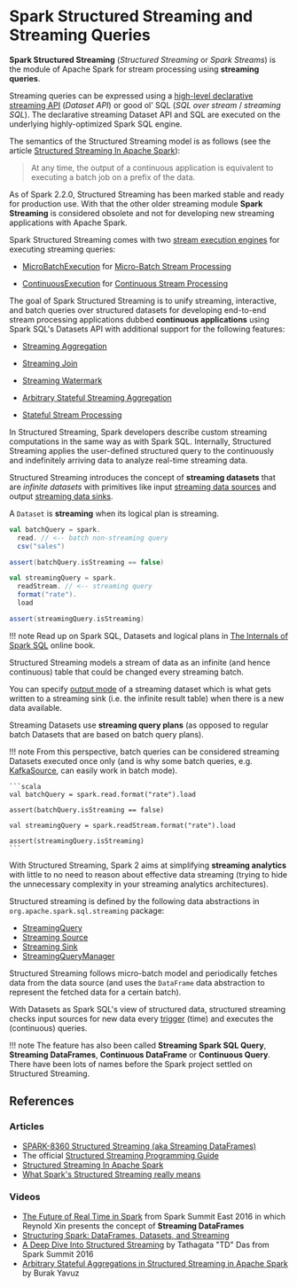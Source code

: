 # Spark Structured Streaming and Streaming Queries

**Spark Structured Streaming** (_Structured Streaming_ or _Spark Streams_) is the module of Apache Spark for stream processing using **streaming queries**.

Streaming queries can be expressed using a [high-level declarative streaming API](spark-sql-streaming-Dataset-operators.md) (_Dataset API_) or good ol' SQL (_SQL over stream_ / _streaming SQL_). The declarative streaming Dataset API and SQL are executed on the underlying highly-optimized Spark SQL engine.

The semantics of the Structured Streaming model is as follows (see the article [Structured Streaming In Apache Spark](https://databricks.com/blog/2016/07/28/structured-streaming-in-apache-spark.html)):

> At any time, the output of a continuous application is equivalent to executing a batch job on a prefix of the data.

As of Spark 2.2.0, Structured Streaming has been marked stable and ready for production use. With that the other older streaming module **Spark Streaming** is considered obsolete and not for developing new streaming applications with Apache Spark.

Spark Structured Streaming comes with two [stream execution engines](spark-sql-streaming-StreamExecution.md) for executing streaming queries:

* [MicroBatchExecution](spark-sql-streaming-MicroBatchExecution.md) for [Micro-Batch Stream Processing](spark-sql-streaming-micro-batch-stream-processing.md)

* [ContinuousExecution](spark-sql-streaming-ContinuousExecution.md) for [Continuous Stream Processing](spark-sql-streaming-continuous-stream-processing.md)

The goal of Spark Structured Streaming is to unify streaming, interactive, and batch queries over structured datasets for developing end-to-end stream processing applications dubbed **continuous applications** using Spark SQL's Datasets API with additional support for the following features:

* [Streaming Aggregation](spark-sql-streaming-aggregation.md)

* [Streaming Join](spark-sql-streaming-join.md)

* [Streaming Watermark](spark-sql-streaming-watermark.md)

* [Arbitrary Stateful Streaming Aggregation](spark-sql-arbitrary-stateful-streaming-aggregation.md)

* [Stateful Stream Processing](spark-sql-streaming-stateful-stream-processing.md)

In Structured Streaming, Spark developers describe custom streaming computations in the same way as with Spark SQL. Internally, Structured Streaming applies the user-defined structured query to the continuously and indefinitely arriving data to analyze real-time streaming data.

Structured Streaming introduces the concept of **streaming datasets** that are _infinite datasets_ with primitives like input [streaming data sources](spark-sql-streaming-Source.md) and output [streaming data sinks](spark-sql-streaming-Sink.md).

A `Dataset` is **streaming** when its logical plan is streaming.

```scala
val batchQuery = spark.
  read. // <-- batch non-streaming query
  csv("sales")

assert(batchQuery.isStreaming == false)

val streamingQuery = spark.
  readStream. // <-- streaming query
  format("rate").
  load

assert(streamingQuery.isStreaming)
```

!!! note
    Read up on Spark SQL, Datasets and logical plans in [The Internals of Spark SQL](https://jaceklaskowski.github.io/mastering-spark-sql-book/) online book.

Structured Streaming models a stream of data as an infinite (and hence continuous) table that could be changed every streaming batch.

You can specify [output mode](spark-sql-streaming-OutputMode.md) of a streaming dataset which is what gets written to a streaming sink (i.e. the infinite result table) when there is a new data available.

Streaming Datasets use **streaming query plans** (as opposed to regular batch Datasets that are based on batch query plans).

!!! note
    From this perspective, batch queries can be considered streaming Datasets executed once only (and is why some batch queries, e.g. [KafkaSource](spark-sql-streaming-KafkaSource.md), can easily work in batch mode).

    ```scala
    val batchQuery = spark.read.format("rate").load

    assert(batchQuery.isStreaming == false)

    val streamingQuery = spark.readStream.format("rate").load

    assert(streamingQuery.isStreaming)
    ```

With Structured Streaming, Spark 2 aims at simplifying **streaming analytics** with little to no need to reason about effective data streaming (trying to hide the unnecessary complexity in your streaming analytics architectures).

Structured streaming is defined by the following data abstractions in `org.apache.spark.sql.streaming` package:

* [StreamingQuery](spark-sql-streaming-StreamingQuery.md)
* [Streaming Source](spark-sql-streaming-Source.md)
* [Streaming Sink](spark-sql-streaming-Sink.md)
* [StreamingQueryManager](spark-sql-streaming-StreamingQueryManager.md)

Structured Streaming follows micro-batch model and periodically fetches data from the data source (and uses the `DataFrame` data abstraction to represent the fetched data for a certain batch).

With Datasets as Spark SQL's view of structured data, structured streaming checks input sources for new data every [trigger](spark-sql-streaming-Trigger.md) (time) and executes the (continuous) queries.

!!! note
    The feature has also been called **Streaming Spark SQL Query**, **Streaming DataFrames**, **Continuous DataFrame** or **Continuous Query**. There have been lots of names before the Spark project settled on Structured Streaming.

## References

### Articles

* [SPARK-8360 Structured Streaming (aka Streaming DataFrames)](https://issues.apache.org/jira/browse/SPARK-8360)
* The official [Structured Streaming Programming Guide](http://spark.apache.org/docs/latest/structured-streaming-programming-guide.html)
* [Structured Streaming In Apache Spark](https://databricks.com/blog/2016/07/28/structured-streaming-in-apache-spark.html)
* [What Spark's Structured Streaming really means](http://www.infoworld.com/article/3052924/analytics/what-sparks-structured-streaming-really-means.html)

### Videos

* [The Future of Real Time in Spark](https://youtu.be/oXkxXDG0gNk) from Spark Summit East 2016 in which Reynold Xin presents the concept of **Streaming DataFrames**
* [Structuring Spark: DataFrames, Datasets, and Streaming](https://youtu.be/i7l3JQRx7Qw?t=19m15s)
* [A Deep Dive Into Structured Streaming](https://youtu.be/rl8dIzTpxrI) by Tathagata "TD" Das from Spark Summit 2016
* [Arbitrary Stateful Aggregations in Structured Streaming in Apache Spark](https://youtu.be/rl8dIzTpxrI) by Burak Yavuz

